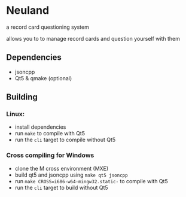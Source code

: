 # Neuland

a record card questioning system

allows you to to manage record cards and question yourself with them

## Dependencies
 - jsoncpp
 - Qt5 & qmake (optional)

## Building

### Linux:
 - install dependencies
 - run `make` to compile with Qt5
 - run the `cli` target to compile without Qt5

### Cross compiling for Windows
 - clone the M cross environment (MXE)
 - build qt5 and jsoncpp using `make qt5 jsoncpp`
 - run `make CROSS=i686-w64-mingw32.static-` to compile with Qt5
 - run the `cli` target to build without Qt5
